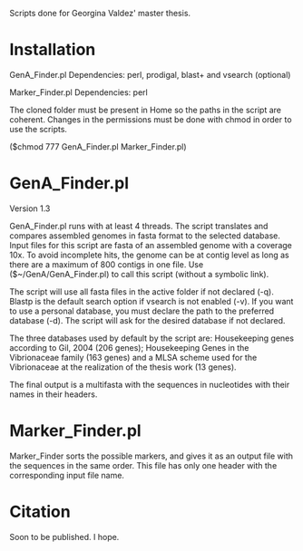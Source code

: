 Scripts done for Georgina Valdez' master thesis.

# Installation
GenA_Finder.pl Dependencies: perl, prodigal, blast+ and vsearch (optional)

Marker_Finder.pl Dependencies: perl

The cloned folder must be present in Home so the paths in the script are coherent. 
Changes in the permissions must be done with chmod in order to use the scripts.

($chmod 777 GenA_Finder.pl Marker_Finder.pl)

# GenA_Finder.pl
Version 1.3

GenA_Finder.pl runs with at least 4 threads. The script translates and compares assembled genomes in fasta format to the selected database. Input files for this script are fasta of an assembled genome with a coverage 10x. To avoid incomplete hits, the genome can be at contig level as long as there are a maximum of 800 contigs in one file. Use ($~/GenA/GenA_Finder.pl) to call this script (without a symbolic link). 

The script will use all fasta files in the active folder if not declared (-q). Blastp is the default search option if vsearch is not enabled (-v). If you want to use a personal database, you must declare the path to the preferred database (-d). The script will ask for the desired database if not declared. 

The three databases used by default by the script are: Housekeeping genes according to Gil, 2004 (206 genes); Housekeeping Genes in the Vibrionaceae family (163 genes) and a MLSA scheme used for the Vibrionaceae at the realization of the thesis work (13 genes).

The final output is a multifasta with the sequences in nucleotides with their names in their headers. 

  

# Marker_Finder.pl
Marker_Finder sorts the possible markers, and gives it as an output file with the sequences in the same order. This file has only one header with the corresponding input file name.

# Citation
Soon to be published. I hope.
